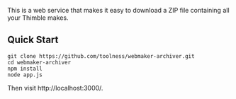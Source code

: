 This is a web service that makes it easy to download a ZIP file containing all your Thimble makes.

## Quick Start

```
git clone https://github.com/toolness/webmaker-archiver.git
cd webmaker-archiver
npm install
node app.js
```

Then visit http://localhost:3000/.
